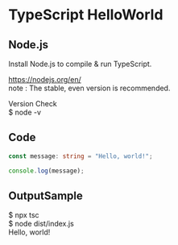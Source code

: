 # TypeScript HelloWorld
## Node.js
Install Node.js to compile & run TypeScript.  

https://nodejs.org/en/  
 note : The stable, even version is recommended.  

Version Check  
$ node -v  

## Code
```TypeScript
const message: string = "Hello, world!";

console.log(message);
```

## OutputSample
$ npx tsc  
$ node dist/index.js  
Hello, world!  
